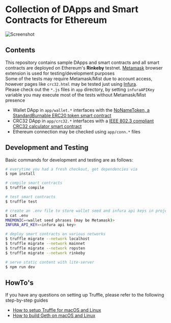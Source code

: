 # Collection of DApps and Smart Contracts for Ethereum

![Screenshot](https://github.com/kozyilmaz/ethereum-dapps/raw/master/docs/wallet-tests.png "Ethereum DApp Development")

## Contents

This repository contains sample DApps and smart contracts and all smart contracts are deployed on Ethereum's **Rinkeby** testnet. [Metamask](https://metamask.io) browser extension is used for testing/development purposes  
Some of the tests may require Metamask/Mist due to account access, however pages like `crc32.html` may be tested just using [Infura](https://infura.io).  
Please check out the `*.js` files in `app` directory, by setting `infuraAPIKey` variable you may execute most of the tests without Metamask/Mist presence  

* Wallet DApp in `app/wallet.*` interfaces with the [NoNameToken, a StandardBurnable ERC20 token smart contract](https://rinkeby.etherscan.io/address/0x0edd6c7576e31a740e7bef46388bf91057631b60#code)
* CRC32 DApp in `app/crc32.*` interfaces with a [IEEE 802.3 compliant CRC32 calculator smart contract](https://rinkeby.etherscan.io/address/0x0f7363cbad2f8d9f63bb64aad5dabaf3f1ff1a0c#code)
* Ethereum connection may be checked using `app/conn.*` files

## Development and Testing

Basic commands for development and testing are as follows:

```sh
# everytime you had a fresh checkout, get dependencies via
$ npm install

# compile smart contracts
$ truffle compile

# test smart contracts
$ truffle test

# create an .env file to store wallet seed and infura api keys in project root dir
$ cat .env
MNEMONIC=<wallet seed phrases (may be Metamask)>
INFURA_API_KEY=<infura api key>

# deploy smart contracts on various networks
$ truffle migrate --network localhost
$ truffle migrate --network mainnet
$ truffle migrate --network ropsten
$ truffle migrate --network rinkeby

# serve static content with lite-server
$ npm run dev
```

## HowTo's

If you have any questions on setting up Truffle, please refer to the following step-by-step guides  

* [How to setup Truffle for macOS and Linux](docs/README.00-truffle.md)  
* [How to build Geth on macOS and Linux](docs/README.01-geth.md)
